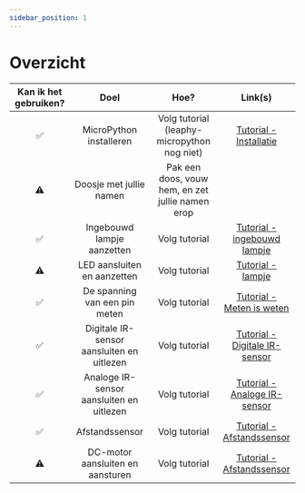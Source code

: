 ```yaml
---
sidebar_position: 1
---
```


# Overzicht

| Kan ik het gebruiken?  |                   Doel                    |                       Hoe?                       |                                     Link(s)                                      |  
|:----------------------:|:-----------------------------------------:|:------------------------------------------------:|:--------------------------------------------------------------------------------:|
|           ✅            |          MicroPython installeren          |   Volg tutorial (leaphy-micropython nog niet)    |        [Tutorial - Installatie](../../../category/tutorial---installatie)        |  
|           ⚠️           |          Doosje met jullie namen          | Pak een doos, vouw hem, en zet jullie namen erop |                                                                                  |
|           ✅            |        Ingebouwd lampje aanzetten         |                  Volg tutorial                   |   [Tutorial - ingebouwd lampje](../../../category/tutorial---ingebouwd-lampje)   |   
|           ⚠️           |        LED aansluiten en aanzetten        |                  Volg tutorial                   |             [Tutorial - lampje](../../../category/tutorial---lampje)             |
|           ✅            |       De spanning van een pin meten       |                  Volg tutorial                   |     [Tutorial - Meten is weten](../../../category/tutorial---meten-is-weten)     |
|           ✅            | Digitale IR-sensor aansluiten en uitlezen |                  Volg tutorial                   | [Tutorial - Digitale IR-sensor](../../../category/tutorial---digitale-ir-sensor) |
|           ✅            | Analoge IR-sensor aansluiten en uitlezen  |                  Volg tutorial                   |  [Tutorial - Analoge IR-sensor](../../../category/tutorial---analoge-ir-sensor)  |
|           ✅            |              Afstandssensor               |                  Volg tutorial                   |     [Tutorial - Afstandssensor](../../../category/tutorial---afstandssensor)     |
|             ⚠️            |     DC-motor aansluiten en aansturen      |                  Volg tutorial                   |     [Tutorial - Afstandssensor](../../../category/tutorial---dcmotor)     |